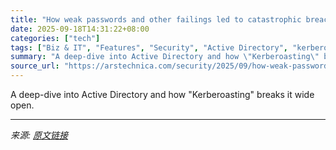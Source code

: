 ```yaml
---
title: "How weak passwords and other failings led to catastrophic breach of Ascension"
date: 2025-09-18T14:31:22+08:00
categories: ["tech"]
tags: ["Biz & IT", "Features", "Security", "Active Directory", "kerberoasting", "Kerberos", "network breaches", "ransomware"]
summary: "A deep-dive into Active Directory and how \"Kerberoasting\" breaks it wide open."
source_url: "https://arstechnica.com/security/2025/09/how-weak-passwords-and-other-failings-led-to-catastrophic-breach-of-ascension/"
---
```


A deep-dive into Active Directory and how "Kerberoasting" breaks it wide open.

---

*来源: [原文链接](https://arstechnica.com/security/2025/09/how-weak-passwords-and-other-failings-led-to-catastrophic-breach-of-ascension/)*
